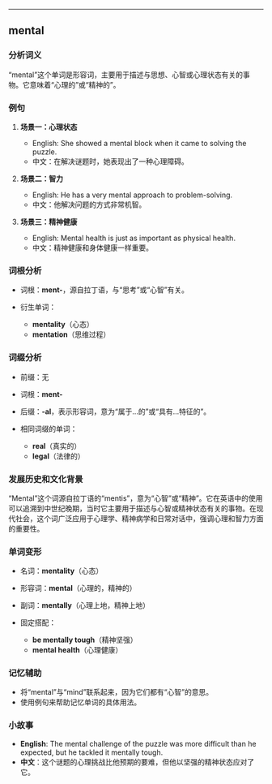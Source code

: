 
---------------
## mental
### 分析词义
“mental”这个单词是形容词，主要用于描述与思想、心智或心理状态有关的事物。它意味着“心理的”或“精神的”。

### 例句
1. **场景一：心理状态**
   - English: She showed a mental block when it came to solving the puzzle.
   - 中文：在解决谜题时，她表现出了一种心理障碍。

2. **场景二：智力**
   - English: He has a very mental approach to problem-solving.
   - 中文：他解决问题的方式非常机智。

3. **场景三：精神健康**
   - English: Mental health is just as important as physical health.
   - 中文：精神健康和身体健康一样重要。

### 词根分析
- 词根：**ment-**，源自拉丁语，与“思考”或“心智”有关。

- 衍生单词：
  - **mentality**（心态）
  - **mentation**（思维过程）

### 词缀分析
- 前缀：无
- 词根：**ment-**
- 后缀：**-al**，表示形容词，意为“属于...的”或“具有...特征的”。

- 相同词缀的单词：
  - **real**（真实的）
  - **legal**（法律的）

### 发展历史和文化背景
“Mental”这个词源自拉丁语的“mentis”，意为“心智”或“精神”。它在英语中的使用可以追溯到中世纪晚期，当时它主要用于描述与心智或精神状态有关的事物。在现代社会，这个词广泛应用于心理学、精神病学和日常对话中，强调心理和智力方面的重要性。

### 单词变形
- 名词：**mentality**（心态）
- 形容词：**mental**（心理的，精神的）
- 副词：**mentally**（心理上地，精神上地）

- 固定搭配：
  - **be mentally tough**（精神坚强）
  - **mental health**（心理健康）

### 记忆辅助
- 将“mental”与“mind”联系起来，因为它们都有“心智”的意思。
- 使用例句来帮助记忆单词的具体用法。

### 小故事
- **English**: The mental challenge of the puzzle was more difficult than he expected, but he tackled it mentally tough.
- **中文**：这个谜题的心理挑战比他预期的要难，但他以坚强的精神状态应对了它。

